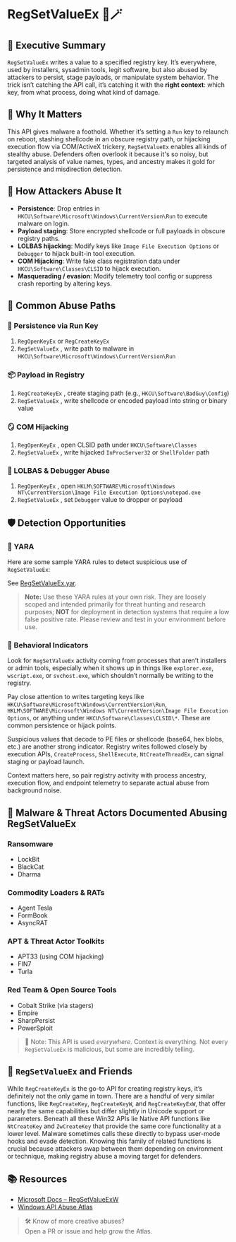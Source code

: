 # RegSetValueEx 🧱🪄

## 🚀 Executive Summary  
`RegSetValueEx` writes a value to a specified registry key. It’s everywhere, used by installers, sysadmin tools, legit software, but also abused by attackers to persist, stage payloads, or manipulate system behavior. The trick isn’t catching the API call, it’s catching it with the **right context**: which key, from what process, doing what kind of damage.

## 🚩 Why It Matters  
This API gives malware a foothold. Whether it’s setting a `Run` key to relaunch on reboot, stashing shellcode in an obscure registry path, or hijacking execution flow via COM/ActiveX trickery, `RegSetValueEx` enables all kinds of stealthy abuse. Defenders often overlook it because it's so noisy, but targeted analysis of value names, types, and ancestry makes it gold for persistence and misdirection detection.

## 🧬 How Attackers Abuse It  

- **Persistence**: Drop entries in `HKCU\Software\Microsoft\Windows\CurrentVersion\Run` to execute malware on login.
- **Payload staging**: Store encrypted shellcode or full payloads in obscure registry paths.
- **LOLBAS hijacking**: Modify keys like `Image File Execution Options` or `Debugger` to hijack built-in tool execution.
- **COM Hijacking**: Write fake class registration data under `HKCU\Software\Classes\CLSID` to hijack execution.
- **Masquerading / evasion**: Modify telemetry tool config or suppress crash reporting by altering keys.

## 🧩 Common Abuse Paths

### 🔐 Persistence via Run Key  
1. `RegOpenKeyEx` or `RegCreateKeyEx`  
2. `RegSetValueEx` ,  write path to malware in `HKCU\Software\Microsoft\Windows\CurrentVersion\Run`  

### 📦 Payload in Registry  
1. `RegCreateKeyEx` ,  create staging path (e.g., `HKCU\Software\BadGuy\Config`)  
2. `RegSetValueEx` ,  write shellcode or encoded payload into string or binary value  

### 🪞 COM Hijacking  
1. `RegOpenKeyEx` ,  open CLSID path under `HKCU\Software\Classes`  
2. `RegSetValueEx` ,  write hijacked `InProcServer32` or `ShellFolder` path  

### 🧪 LOLBAS & Debugger Abuse  
1. `RegOpenKeyEx` ,  open `HKLM\SOFTWARE\Microsoft\Windows NT\CurrentVersion\Image File Execution Options\notepad.exe`  
2. `RegSetValueEx` ,  set `Debugger` value to dropper or payload  

## 🛡️ Detection Opportunities  

### 🔹 YARA  
Here are some sample YARA rules to detect suspicious use of `RegSetValueEx`:

See [RegSetValueEx.yar](./RegSetValueEx.yar).

> **Note:** Use these YARA rules at your own risk. They are loosely scoped and intended primarily for threat hunting and research purposes; **NOT** for deployment in detection systems that require a low false positive rate. Please review and test in your environment before use.

### 🔸 Behavioral Indicators  

Look for `RegSetValueEx` activity coming from processes that aren’t installers or admin tools, especially when it shows up in things like `explorer.exe`, `wscript.exe`, or `svchost.exe`, which shouldn’t normally be writing to the registry. 

Pay close attention to writes targeting keys like `HKCU\Software\Microsoft\Windows\CurrentVersion\Run`, `HKLM\SOFTWARE\Microsoft\Windows NT\CurrentVersion\Image File Execution Options`, or anything under `HKCU\Software\Classes\CLSID\*`. These are common persistence or hijack points. 

Suspicious values that decode to PE files or shellcode (base64, hex blobs, etc.) are another strong indicator. Registry writes followed closely by execution APIs, `CreateProcess`, `ShellExecute`, `NtCreateThreadEx`, can signal staging or payload launch. 

Context matters here, so pair registry activity with process ancestry, execution flow, and endpoint telemetry to separate actual abuse from background noise.

## 🦠 Malware & Threat Actors Documented Abusing RegSetValueEx

### Ransomware  
- LockBit  
- BlackCat  
- Dharma

### Commodity Loaders & RATs  
- Agent Tesla  
- FormBook  
- AsyncRAT

### APT & Threat Actor Toolkits  
- APT33 (using COM hijacking)  
- FIN7  
- Turla

### Red Team & Open Source Tools  
- Cobalt Strike (via stagers)  
- Empire  
- SharpPersist  
- PowerSploit

> 📌 Note: This API is used *everywhere*. Context is everything. Not every `RegSetValueEx` is malicious, but some are incredibly telling.

## 🧵 `RegSetValueEx` and Friends  

While `RegCreateKeyEx` is the go-to API for creating registry keys, it’s definitely not the only game in town. There are a handful of very similar functions, like `RegCreateKey`, `RegCreateKeyW`, and `RegCreateKeyExW`, that offer nearly the same capabilities but differ slightly in Unicode support or parameters. Beneath all these Win32 APIs lie Native API functions like `NtCreateKey` and `ZwCreateKey` that provide the same core functionality at a lower level. Malware sometimes calls these directly to bypass user-mode hooks and evade detection. Knowing this family of related functions is crucial because attackers swap between them depending on environment or technique, making registry abuse a moving target for defenders.

## 📚 Resources  
- [Microsoft Docs – RegSetValueExW](https://learn.microsoft.com/en-us/windows/win32/api/winreg/nf-winreg-regsetvalueexw)  
- [Windows API Abuse Atlas](https://github.com/danafaye/WindowsAPIAbuseAtlas)


> 🛠 Know of more creative abuses?  
> Open a PR or issue and help grow the Atlas.
